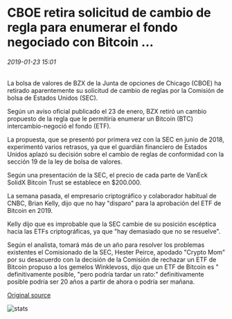 # CBOE retira solicitud de cambio de regla para enumerar el fondo negociado con Bitcoin ...

###### 2019-01-23 15:01

La bolsa de valores de BZX de la Junta de opciones de Chicago (CBOE) ha retirado aparentemente su solicitud de cambio de reglas por la Comisión de bolsa de Estados Unidos (SEC).

Según un aviso oficial publicado el 23 de enero, BZX retiró un cambio propuesto de la regla que le permitiría enumerar un Bitcoin (BTC) intercambio-negoció el fondo (ETF).

La propuesta, que se presentó por primera vez con la SEC en junio de 2018, experimentó varios retrasos, ya que el guardián financiero de Estados Unidos aplazó su decisión sobre el cambio de reglas de conformidad con la sección 19 de la ley de bolsa de valores.

Según una presentación de la SEC, el precio de cada parte de VanEck SolidX Bitcoin Trust se establece en $200.000.

La semana pasada, el empresario criptográfico y colaborador habitual de CNBC, Brian Kelly, dijo que no hay "disparo" para la aprobación del ETF de Bitcoin en 2019.

Kelly dijo que es improbable que la SEC cambie de su posición escéptica hacia las ETFs criptográficas, ya que "hay demasiado que no se resuelve".

Según el analista, tomará más de un año para resolver los problemas existentes el Comisionado de la SEC, Hester Peirce, apodado "Crypto Mom" por su desacuerdo con la decisión de la Comisión de rechazar un ETF de Bitcoin propuso a los gemelos Winklevoss, dijo que un ETF de Bitcoin es " definitivamente posible, "pero podría tardar un rato:" definitivamente posible podría ser 20 años a partir de ahora o podría ser mañana.

[Original source](https://cointelegraph.com/news/cboe-withdraws-rule-change-request-to-list-bitcoin-exchange-traded-fund)

![stats](https://c.statcounter.com/11760860/0/a89fa40b/1/ "stats")